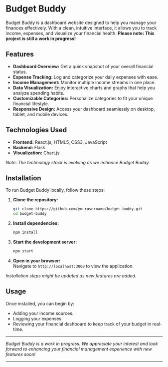 
# Budget Buddy

Budget Buddy is a dashboard website designed to help you manage your finances effectively. With a clean, intuitive interface, it allows you to track income, expenses, and visualize your financial health. **Please note: This project is still a work in progress!**

## Features

- **Dashboard Overview:** Get a quick snapshot of your overall financial status.
- **Expense Tracking:** Log and categorize your daily expenses with ease.
- **Income Management:** Monitor multiple income streams in one place.
- **Data Visualization:** Enjoy interactive charts and graphs that help you analyze spending habits.
- **Customizable Categories:** Personalize categories to fit your unique financial lifestyle.
- **Responsive Design:** Access your dashboard seamlessly on desktop, tablet, and mobile devices.

## Technologies Used

- **Frontend:** React.js, HTML5, CSS3, JavaScript
- **Backend:** Flask
- **Visualization:** Chart.js 

*Note: The technology stack is evolving as we enhance Budget Buddy.*

## Installation

To run Budget Buddy locally, follow these steps:

1. **Clone the repository:**
   ```bash
   git clone https://github.com/yourusername/budget-buddy.git
   cd budget-buddy
   ```

2. **Install dependencies:**
   ```bash
   npm install
   ```

3. **Start the development server:**
   ```bash
   npm start
   ```

4. **Open in your browser:**  
   Navigate to `http://localhost:3000` to view the application.

*Installation steps might be updated as new features are added.*

## Usage

Once installed, you can begin by:
- Adding your income sources.
- Logging your expenses.
- Reviewing your financial dashboard to keep track of your budget in real-time.

---

*Budget Buddy is a work in progress. We appreciate your interest and look forward to enhancing your financial management experience with new features soon!*

---
